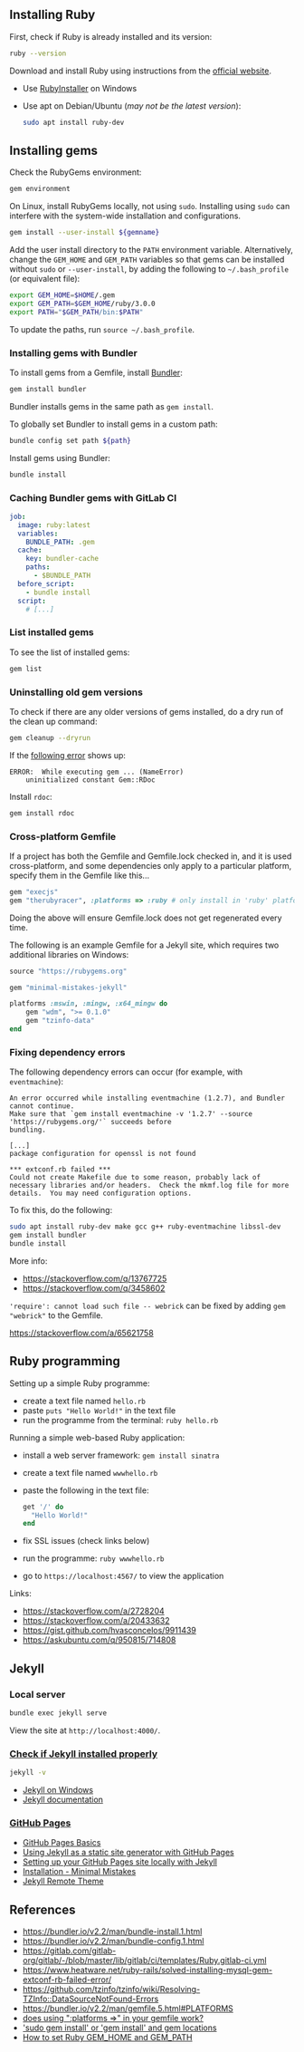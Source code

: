 ## Installing Ruby

First, check if Ruby is already installed and its version:

```sh
ruby --version
```

Download and install Ruby using instructions from the [official website](https://www.ruby-lang.org/en/).

- Use [RubyInstaller](https://rubyinstaller.org/) on Windows
- Use apt on Debian/Ubuntu (*may not be the latest version*):

  ```sh
  sudo apt install ruby-dev
  ```

## Installing gems

Check the RubyGems environment:

```sh
gem environment
```

On Linux, install RubyGems locally, not using `sudo`. Installing using `sudo` can interfere with the system-wide installation and configurations.

```sh
gem install --user-install ${gemname}
```

Add the user install directory to the `PATH` environment variable. Alternatively, change the `GEM_HOME` and `GEM_PATH` variables so that gems can be installed without `sudo` or `--user-install`, by adding the following to `~/.bash_profile` (or equivalent file):

```sh
export GEM_HOME=$HOME/.gem
export GEM_PATH=$GEM_HOME/ruby/3.0.0
export PATH="$GEM_PATH/bin:$PATH"
```

To update the paths, run `source ~/.bash_profile`.

### Installing gems with Bundler

To install gems from a Gemfile, install [Bundler](https://bundler.io):

```sh
gem install bundler
```

Bundler installs gems in the same path as `gem install`.

To globally set Bundler to install gems in a custom path:

```sh
bundle config set path ${path}
```

Install gems using Bundler:

```sh
bundle install
```

### Caching Bundler gems with GitLab CI

```yml
job:
  image: ruby:latest
  variables:
    BUNDLE_PATH: .gem
  cache:
    key: bundler-cache
    paths:
      - $BUNDLE_PATH
  before_script:
    - bundle install
  script:
    # [...]
```

### List installed gems

To see the list of installed gems:

```sh
gem list
```

### Uninstalling old gem versions

To check if there are any older versions of gems installed, do a dry run of the clean up command:

```sh
gem cleanup --dryrun
```

If the [following error](https://stackoverflow.com/a/58798613) shows up:

```text
ERROR:  While executing gem ... (NameError)
    uninitialized constant Gem::RDoc
```

Install `rdoc`:

```sh
gem install rdoc
```

### Cross-platform Gemfile

If a project has both the Gemfile and Gemfile.lock checked in, and it is used cross-platform, and some dependencies only apply to a particular platform, specify them in the Gemfile like this...

```ruby
gem "execjs"
gem "therubyracer", :platforms => :ruby # only install in 'ruby' platform
```

Doing the above will ensure Gemfile.lock does not get regenerated every time.

The following is an example Gemfile for a Jekyll site, which requires two additional libraries on Windows:

```ruby
source "https://rubygems.org"

gem "minimal-mistakes-jekyll"

platforms :mswin, :mingw, :x64_mingw do
    gem "wdm", ">= 0.1.0"
    gem "tzinfo-data"
end
```

### Fixing dependency errors

The following dependency errors can occur (for example, with `eventmachine`):

```text
An error occurred while installing eventmachine (1.2.7), and Bundler cannot continue.
Make sure that `gem install eventmachine -v '1.2.7' --source 'https://rubygems.org/'` succeeds before
bundling.
```

```text
[...]
package configuration for openssl is not found
```

```text
*** extconf.rb failed ***
Could not create Makefile due to some reason, probably lack of
necessary libraries and/or headers.  Check the mkmf.log file for more
details.  You may need configuration options.
```

To fix this, do the following:

```sh
sudo apt install ruby-dev make gcc g++ ruby-eventmachine libssl-dev
gem install bundler
bundle install
```

More info:

- <https://stackoverflow.com/q/13767725>
- <https://stackoverflow.com/q/3458602>

`'require': cannot load such file -- webrick` can be fixed by adding `gem "webrick"` to the Gemfile.

<https://stackoverflow.com/a/65621758>

## Ruby programming

Setting up a simple Ruby programme:

- create a text file named `hello.rb`
- paste `puts "Hello World!"` in the text file
- run the programme from the terminal: `ruby hello.rb`

Running a simple web-based Ruby application:

- install a web server framework: `gem install sinatra`
- create a text file named `wwwhello.rb`
- paste the following in the text file:

  ```rb
  get '/' do
    "Hello World!"
  end
  ```

- fix SSL issues (check links below)
- run the programme: `ruby wwwhello.rb`
- go to `https://localhost:4567/` to view the application

Links:

- <https://stackoverflow.com/a/2728204>
- <https://stackoverflow.com/a/20433632>
- <https://gist.github.com/hvasconcelos/9911439>
- <https://askubuntu.com/q/950815/714808>

## Jekyll

### Local server

```sh
bundle exec jekyll serve
```

View the site at `http://localhost:4000/`.

### [Check if Jekyll installed properly](https://jekyllrb.com/docs/installation/windows/)

```sh
jekyll -v
```

- [Jekyll on Windows](https://jekyllrb.com/docs/installation/windows/)
- [Jekyll documentation](https://jekyllrb.com/docs/)

### [GitHub Pages](https://pages.github.com/)

- [GitHub Pages Basics](https://docs.github.com/en/pages/getting-started-with-github-pages)
- [Using Jekyll as a static site generator with GitHub Pages](https://docs.github.com/en/pages/setting-up-a-github-pages-site-with-jekyll)
- [Setting up your GitHub Pages site locally with Jekyll](https://docs.github.com/en/pages/setting-up-a-github-pages-site-with-jekyll/testing-your-github-pages-site-locally-with-jekyll)
- [Installation - Minimal Mistakes](https://mmistakes.github.io/minimal-mistakes/docs/installation/)
- [Jekyll Remote Theme](https://github.com/benbalter/jekyll-remote-theme)

## References

- <https://bundler.io/v2.2/man/bundle-install.1.html>
- <https://bundler.io/v2.2/man/bundle-config.1.html>
- <https://gitlab.com/gitlab-org/gitlab/-/blob/master/lib/gitlab/ci/templates/Ruby.gitlab-ci.yml>
- <https://www.heatware.net/ruby-rails/solved-installing-mysql-gem-extconf-rb-failed-error/>
- <https://github.com/tzinfo/tzinfo/wiki/Resolving-TZInfo::DataSourceNotFound-Errors>
- <https://bundler.io/v2.2/man/gemfile.5.html#PLATFORMS>
- [does using ":platforms =>" in your gemfile work?](https://stackoverflow.com/a/8460294)
- ['sudo gem install' or 'gem install' and gem locations](https://stackoverflow.com/q/2119064)
- [How to set Ruby GEM_HOME and GEM_PATH](https://unix.stackexchange.com/a/210012)
